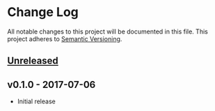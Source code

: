 # Change Log

All notable changes to this project will be documented in this file.
This project adheres to [Semantic Versioning](http://semver.org/).

## [Unreleased]

## v0.1.0 - 2017-07-06

- Initial release

[Unreleased]: https://github.com/japaric/bare-metal/compare/v0.1.0...HEAD
